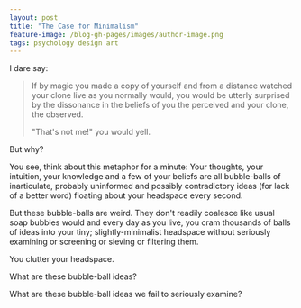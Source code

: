 ```yaml
---
layout: post
title: "The Case for Minimalism"
feature-image: /blog-gh-pages/images/author-image.png
tags: psychology design art
---
```


I dare say:
> If by magic you made a copy of yourself and from a distance watched your clone live as you normally would, you would be utterly surprised by the dissonance in the beliefs of you the perceived and your clone, the observed.
>
> "That's not me!" you would yell.

But why?

You see, think about this metaphor for a minute: Your thoughts, your intuition, your knowledge and a few of your beliefs are all bubble-balls of inarticulate, probably uninformed and possibly contradictory ideas (for lack of a better word) floating about your headspace every second.

But these bubble-balls are weird. They don't readily coalesce like usual soap bubbles would and every day as you live, you cram thousands of balls of ideas into your tiny; slightly-minimalist headspace without seriously examining or screening or sieving or filtering them.

You clutter your headspace.

What are these bubble-ball ideas?

What are these bubble-ball ideas we fail to seriously examine?
